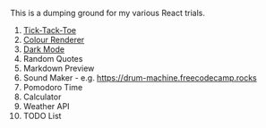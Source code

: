 This is a dumping ground for my various React trials.

1. [Tick-Tack-Toe](src/pages/1-ticktacktoe.jsx)
2. [Colour Renderer](src/pages/2-colorRenderer.jsx)
3. [Dark Mode](src/pages/3-darkMode.jsx)
4. Random Quotes
5. Markdown Preview
6. Sound Maker - e.g. https://drum-machine.freecodecamp.rocks
7. Pomodoro Time
8. Calculator
9. Weather API
10. TODO List
